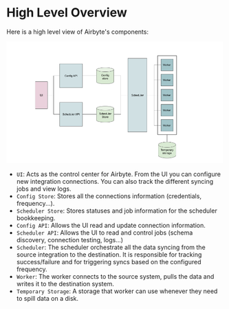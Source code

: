 # High Level Overview

Here is a high level view of Airbyte's components:

![3.048-Kilometer view](../.gitbook/assets/10-000-feet-view%20%281%29.png)

* `UI`: Acts as the control center for Airbyte. From the UI you can configure new integration connections. You can also track the different syncing jobs and view logs.
* `Config Store`: Stores all the connections information \(credentials, frequency...\).
* `Scheduler Store`: Stores statuses and job information for the scheduler bookkeeping.
* `Config API`: Allows the UI read and update connection information.
* `Scheduler API`: Allows the UI to read and control jobs \(schema discovery, connection testing, logs...\)
* `Scheduler`: The scheduler orchestrate all the data syncing from the source integration to the destination. It is responsible for tracking success/failure and for triggering syncs based on the configured frequency.
* `Worker`: The worker connects to the source system, pulls the data and writes it to the destination system.
* `Temporary Storage`: A storage that worker can use whenever they need to spill data on a disk.

